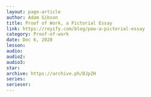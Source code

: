```yaml
---
layout: page-article
author: Adam Gibson
title: Proof of Work, a Pictorial Essay
link: https://reyify.com/blog/pow-a-pictorial-essay
category: Proof-of-work
date: Dec 6, 2020
lesson: 
audio: 
audio2: 
audio3: 
star: 
archive: https://archive.ph/BJpZH
series: 
seriesnr: 
---
```


